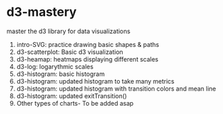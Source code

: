 # d3-mastery
master the d3 library for data visualizations

1. intro-SVG: practice drawing basic shapes & paths
2. d3-scatterplot: Basic d3 visualization
3. d3-heamap: heatmaps displaying different scales
4. d3-log: logarythmic scales 
5. d3-histogram: basic histogram
6. d3-histogram: updated histogram to take many metrics
7. d3-histogram: updated histogram with transition colors and mean line
8. d3-histogram: updated exitTransition()
9. Other types of charts- To be added asap

